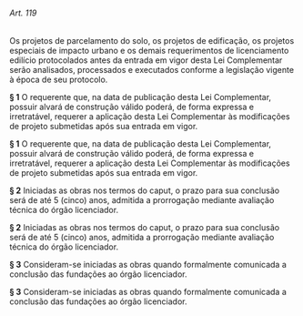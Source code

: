 
###### Art. 119
Os projetos de parcelamento do solo, os projetos de edificação, os projetos especiais de impacto urbano e os demais requerimentos de licenciamento edilício protocolados antes da entrada em vigor desta Lei Complementar serão analisados, processados e executados conforme a legislação vigente à época de seu protocolo.

**§ 1** O requerente que, na data de publicação desta Lei Complementar, possuir alvará de construção válido poderá, de forma expressa e irretratável, requerer a aplicação desta Lei Complementar às modificações de projeto submetidas após sua entrada em vigor.

**§ 1** O requerente que, na data de publicação desta Lei Complementar, possuir alvará de construção válido poderá, de forma expressa e irretratável, requerer a aplicação desta Lei Complementar às modificações de projeto submetidas após sua entrada em vigor.

**§ 2** Iniciadas as obras nos termos do caput, o prazo para sua conclusão será de até 5 (cinco) anos, admitida a prorrogação mediante avaliação técnica do órgão licenciador.

**§ 2** Iniciadas as obras nos termos do caput, o prazo para sua conclusão será de até 5 (cinco) anos, admitida a prorrogação mediante avaliação técnica do órgão licenciador.

**§ 3** Consideram-se iniciadas as obras quando formalmente comunicada a conclusão das fundações ao órgão licenciador.

**§ 3** Consideram-se iniciadas as obras quando formalmente comunicada a conclusão das fundações ao órgão licenciador.
